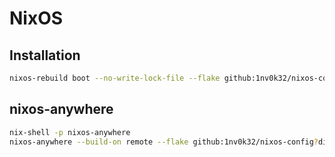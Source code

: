 # NixOS

## Installation

```sh
nixos-rebuild boot --no-write-lock-file --flake github:1nv0k32/nixos-config?dir=flakes#HOST
```

## nixos-anywhere

```sh
nix-shell -p nixos-anywhere
nixos-anywhere --build-on remote --flake github:1nv0k32/nixos-config?dir=flakes#TARGET root@HOST
```
